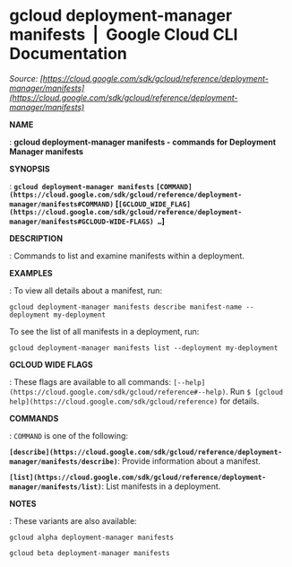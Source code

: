 # gcloud deployment-manager manifests  |  Google Cloud CLI Documentation

*Source: [https://cloud.google.com/sdk/gcloud/reference/deployment-manager/manifests](https://cloud.google.com/sdk/gcloud/reference/deployment-manager/manifests)*

**NAME**

: **gcloud deployment-manager manifests - commands for Deployment Manager manifests**

**SYNOPSIS**

: **`gcloud deployment-manager manifests` `[COMMAND](https://cloud.google.com/sdk/gcloud/reference/deployment-manager/manifests#COMMAND)` [`[GCLOUD_WIDE_FLAG](https://cloud.google.com/sdk/gcloud/reference/deployment-manager/manifests#GCLOUD-WIDE-FLAGS) …`]**

**DESCRIPTION**

: Commands to list and examine manifests within a deployment.

**EXAMPLES**

: To view all details about a manifest, run:

```
gcloud deployment-manager manifests describe manifest-name --deployment my-deployment
```

To see the list of all manifests in a deployment, run:

```
gcloud deployment-manager manifests list --deployment my-deployment
```

**GCLOUD WIDE FLAGS**

: These flags are available to all commands: `[--help](https://cloud.google.com/sdk/gcloud/reference#--help)`.
Run `$ [gcloud help](https://cloud.google.com/sdk/gcloud/reference)` for details.

**COMMANDS**

: ``COMMAND`` is one of the following:

**`[describe](https://cloud.google.com/sdk/gcloud/reference/deployment-manager/manifests/describe)`**:
Provide information about a manifest.

**`[list](https://cloud.google.com/sdk/gcloud/reference/deployment-manager/manifests/list)`**:
List manifests in a deployment.

**NOTES**

: These variants are also available:

```
gcloud alpha deployment-manager manifests
```

```
gcloud beta deployment-manager manifests
```
